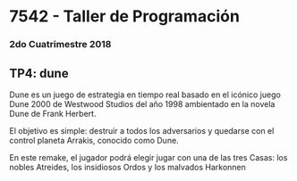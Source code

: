 # 7542 - Taller de Programación

### 2do Cuatrimestre 2018

## TP4: dune

Dune es un juego de estrategia en tiempo real basado en el icónico juego Dune 2000 de Westwood Studios
del año 1998 ambientado en la novela Dune de Frank Herbert.

El objetivo es simple: destruir a todos los adversarios y quedarse con el control planeta Arrakis, conocido como Dune.

En este remake, el jugador podrá elegir jugar con una de las tres Casas: los nobles Atreides, los insidiosos Ordos y los malvados Harkonnen

